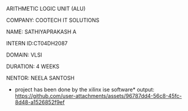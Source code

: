 ARITHMETIC LOGIC UNIT (ALU)

COMPANY: COOTECH IT SOLUTIONS

NAME: SATHIYAPRAKASH A

INTERN ID:CT04DH2087

DOMAIN: VLSI

DURATION: 4 WEEKS

NENTOR: NEELA SANTOSH
 * project has been done by the xilinx ise software*
output:
https://github.com/user-attachments/assets/96787dd4-56c8-45fc-8d48-a1526852f9ef
